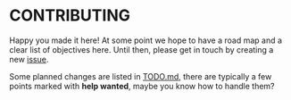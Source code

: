 # CONTRIBUTING

Happy you made it here! At some point we hope to have a road map
and a clear list of objectives here. Until then, please get in touch
by creating a new [issue](https://github.com/elgw/deconwolf/issues).

Some planned changes are listed in [TODO.md](TODO.md), there are
typically a few points marked with **help wanted**, maybe you know how
to handle them?
